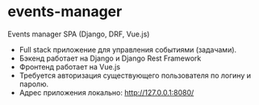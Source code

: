 # events-manager
Events manager SPA (Django, DRF, Vue.js)

- Full stack приложение для управления событиями (задачами).
- Бэкенд работает на Django и Django Rest Framework 
- Фронтенд работает на Vue.js
- Требуется авторизация существующего пользователя по логину и паролю.
- Адрес приложения локально: http://127.0.0.1:8080/
